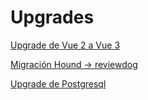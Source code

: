 # Upgrades



[Upgrade de Vue 2 a Vue 3](upgrades/upgrade_de_vue_2_a_vue_3.md)

[Migración Hound → reviewdog](upgrades/migracion_hound_reviewdog.md)

[Upgrade de Postgresql](upgrades/upgrade_de_postgresql.md)


